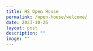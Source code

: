 ```yaml
---
title: HS Open House
permalink: /open-house/welcome/
date: 2023-10-26
layout: post
description: ""
image: ""
---
```

